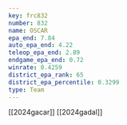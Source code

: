 ```yaml
---
key: frc832
number: 832
name: OSCAR
epa_end: 7.84
auto_epa_end: 4.22
teleop_epa_end: 2.89
endgame_epa_end: 0.72
winrate: 0.4259
district_epa_rank: 65
district_epa_percentile: 0.3299
type: Team
---
```

[[2024gacar]]
[[2024gadal]]
